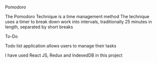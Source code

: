 Pomodoro
 
The Pomodoro Technique is a time management method
The technique uses a timer to break down work into intervals, 
traditionally 25 minutes in length, separated by short breaks

To-Do

Todo list application allows users to manage their tasks

I have used React JS, Redux and IndexedDB in this project
